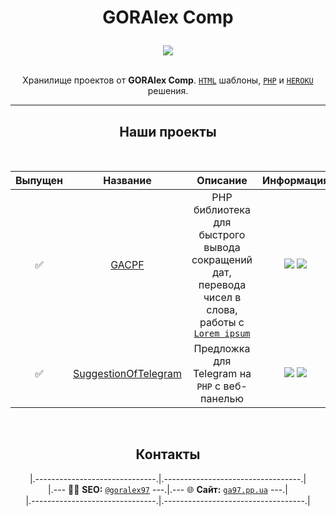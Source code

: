 <div align="center">
  <h1><p>GORAlex Comp</p></h1>

  <img hight="100" src="https://avatars.githubusercontent.com/u/27326698?s=100&v=4">
  <br/><br/>

  <p>Хранилище проектов от <b>GORAlex Comp</b>. <a Href="https://github.com/orgs/GORAlexComp/repositories?language=html&type=public"><code>HTML</code></a> шаблоны, <a href="https://github.com/orgs/GORAlexComp/repositories?language=php&type=public"><code>PHP</code></a> и <a href="https://heroku.com/"><code>HEROKU</code></a> решения.</p>
</div>

---

<div align="center">
  <h2>Наши проекты</h2>
  <br/>
</div>

| Выпущен | Название | Описание | Информация |
|:----------:|:--------:|:--------:|:----------:|
| ✅ |  [GACPF](https://github.com/goralexcomp/gacpf) | PHP библиотека для быстрого вывода сокращений дат, перевода чисел в слова, работы с [`Lorem ipsum`](https://lipsum.com/) | ![](https://img.shields.io/github/release/goralexcomp/gacpf.md.svg) ![](https://img.shields.io/github/issues/goralexcomp/gacpf.md.svg) |
| ✅ | [SuggestionOfTelegram](https://github.com/goralexcomp/sotelegram) | Предложка для Telegram на `PHP` с веб-панелью | ![](https://img.shields.io/github/release/goralexcomp/sotelegram.md.svg) ![](https://img.shields.io/github/issues/goralexcomp/sotelegram.md.svg) |

<br/>

<div align="center">
	<h2>Контакты</h2>
	|.------------------------------.|.----------------------------------.| <br/>
	|.--- 👨‍💻 <b>SEO:</b> <a href="https://github.com/goralex97" title="Github profile GorAlex97`s"><code>@goralex97</code></a> ---.|.--- 🌐 <b>Сайт:</b> <a href="https://ga97.pp.ua" title="Site ga97.pp.ua"><code>ga97.pp.ua</code></a> ---.| 	<br/>
	|.-------------------------------.|.-----------------------------------.|
</div>
